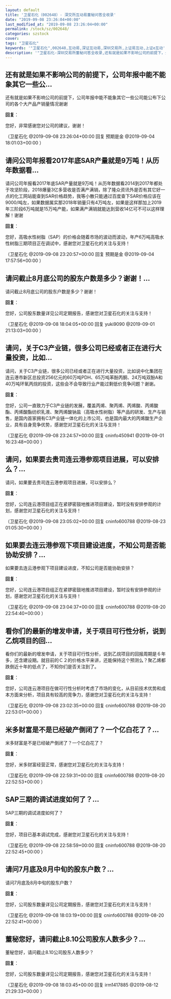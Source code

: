 ```yaml
---
layout: default
title: '卫星石化（002648）- 深交所互动易董秘问答全收录'
date: "2019-09-08 23:26:04+00:00"
last_modified_at: "2019-09-08 23:26:04+00:00"
permalink: /stock/sz/002648/
categories: szstock
cover: 
tags: "卫星石化"
keywords: '"卫星石化",002648,互动易,深证互动易,深圳交易所,上证易互动,上证e互动'
description: '"卫星石化-深圳交易所董秘问答全收录,还有就是如果不影响公司的前提下，公司年报中能不能象其它一些公司能公布下公司的各个大产品产销量情况谢谢"'
---
```


## 还有就是如果不影响公司的前提下，公司年报中能不能象其它一些公...

还有就是如果不影响公司的前提下，公司年报中能不能象其它一些公司能公布下公司的各个大产品产销量情况谢谢

**回复**：

您好，非常感谢您对公司的建议，谢谢！ 

（卫星石化  @2019-09-08 23:26:04+00:00 回复 预期是金  @2019-09-04 18:01:03+00:00 ）

## 请问公司年报看2017年底SAR产量就是9万吨！从历年数据看...

请问公司年报看2017年底SAR产量就是9万吨！从历年数据看2014到2017年都处于攻坚阶段，2018爆量3亿多营收是否满产满销，除了隆众资讯外是否有其它好一点的化工网站能查到SAR价格趋势，我等小散只能通过百度查下SAR价格应该在9000/吨左，如果数据属实那2018年销量只有4万吨左，如果是这样那加上2019年三阶段6万吨就是15万吨产能，如果满产满销就能达到营收14亿可不可以这样理解！谢谢

**回复**：

您好，高吸水性树脂（SAP）的价格会随着市场的波动而波动，年产6万吨高吸水性树脂三期项目正在调试中，感谢您对卫星石化的关注与支持！ 

（卫星石化  @2019-09-08 23:20:57+00:00 回复 预期是金  @2019-09-04 17:57:56+00:00 ）

## 请问截止8月底公司的股东户数是多少？谢谢！...

请问截止8月底公司的股东户数是多少？谢谢！

**回复**：

您好，公司股东数量详见公司定期报告，感谢您对卫星石化的关注与支持！ 

（卫星石化  @2019-09-08 18:04:05+00:00 回复 yuki9090  @2019-09-01 21:13:03+00:00 ）

## 请问，关于C3产业链，很多公司已经或者正在进行大量投资，比如...

请问，关于C3产业链，很多公司已经或者正在进行大量投资，比如说中化集团在连云港市新区总投资256亿元的60万吨PDH、65万吨苯酚丙酮、24万吨双酚A和40万吨环氧丙烷的投资，这些会不会导致行业产能过剩低价竞争问题？谢谢。

**回复**：

您好，公司一直致力于C3产业链的发展，覆盖丙烯、聚丙烯、丙烯酸、丙烯酸酯、丙烯酸酯纺织乳液、聚丙烯酸钠盐（高吸水性树脂）等产品的研发、生产与销售，是国内首家拥有C3产业链一体化的上市公司，也是国内最大的丙烯酸生产企业，具有自身竞争优势，感谢您对卫星石化的关注与支持！ 

（卫星石化  @2019-09-08 23:24:57+00:00 回复 cninfo450941  @2019-09-01 16:23:48+00:00 ）

## 请问，如果要去贵司连云港参观项目进展，可以安排么？...

请问，如果要去贵司连云港参观项目进展，可以安排么？

**回复**：

您好，公司连云港项目组正在紧锣密鼓地推进项目建设，暂时没有安排参观的计划，感谢您对卫星石化的关注与支持！ 

（卫星石化  @2019-09-08 23:05:02+00:00 回复 cninfo600788  @2019-08-23 01:05:30+00:00 ）

## 如果要去连云港参观下项目建设进度，不知公司是否能协助安排？...

如果要去连云港参观下项目建设进度，不知公司是否能协助安排？

**回复**：

您好，公司连云港项目组正在紧锣密鼓地推进项目建设，暂时没有安排参观的计划，感谢您对卫星石化的关注与支持！ 

（卫星石化  @2019-09-08 23:04:37+00:00 回复 cninfo600788  @2019-08-20 22:54:40+00:00 ）

## 看你们的最新的增发申请，关于项目可行性分析，说到乙烷项目的回...

看你们的最新的增发申请，关于项目可行性分析，说到乙烷项目的回报周期是６年多，还含建设期。就目前的Ｃ２的价格水平来讲，还能保持这个预测么？聚乙烯都跌倒近十年的低点了，不知你们是否关注到了。

**回复**：

您好，公司连云港项目在做可行性分析时考虑了市场的变化，从目前技术优势和成本方面来分析，项目具有较高的竞争力，感谢您对卫星石化的关注与支持！ 

（卫星石化  @2019-09-08 23:02:35+00:00 回复 cninfo600788  @2019-08-20 22:53:01+00:00 ）

## 米多财富是不是已经破产倒闭了？一个亿白花了？...

米多财富是不是已经破产倒闭了？一个亿白花了？

**回复**：

您好，米多财富经营正常，感谢您对卫星石化的关注与支持！ 

（卫星石化  @2019-09-08 22:59:31+00:00 回复 cninfo600788  @2019-08-20 22:52:53+00:00 ）

## SAP三期的调试进度如何了？...

SAP三期的调试进度如何了？

**回复**：

您好，项目已基本调试完成，感谢您对卫星石化的关注与支持！ 

（卫星石化  @2019-09-08 22:58:59+00:00 回复 cninfo600788  @2019-08-20 22:52:45+00:00 ）

## 请问7月底及8月中旬的股东户数？...

请问7月底及8月中旬的股东户数？

**回复**：

您好，公司股东数量详见公司定期报告，感谢您对卫星石化的关注与支持！ 

（卫星石化  @2019-09-08 18:03:19+00:00 回复 cninfo600788  @2019-08-20 22:52:41+00:00 ）

## 董秘您好，请问截止8.10公司股东人数多少？...

董秘您好，请问截止8.10公司股东人数多少？

**回复**：

您好，公司股东数量详见公司定期报告，感谢您对卫星石化的关注与支持！ 

（卫星石化  @2019-09-08 18:03:45+00:00 回复 irm1417885  @2019-08-12 21:29:33+00:00 ）

